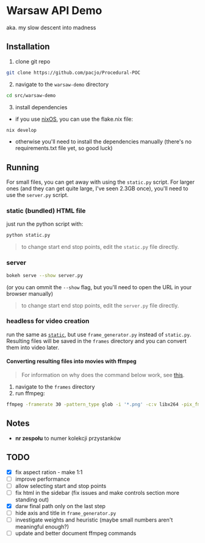 # Warsaw API Demo

aka. my slow descent into madness


## Installation

1. clone git repo

```bash
git clone https://github.com/pacjo/Procedural-POC
```

2. navigate to the `warsaw-demo` directory

```bash
cd src/warsaw-demo
```

3. install dependencies

- if you use [nixOS](https://nixos.org/), you can use the flake.nix file:

```bash
nix develop
```

- otherwise you'll need to install the dependencies manually (there's no requirements.txt file yet, so good luck)


## Running

For small files, you can get away with using the `static.py` script. For larger ones (and they can get quite large, I've seen 2.3GB once), you'll need to use the `server.py` script.


### static (bundled) HTML file

just run the python script with:

```bash
python static.py
```

> to change start end stop points, edit the `static.py` file directly.


### server

```bash
bokeh serve --show server.py
```

(or you can ommit the `--show` flag, but you'll need to open the URL in your browser manually)

> to change start end stop points, edit the `server.py` file directly.


### headless for video creation


run the same as [`static`](#static-bundled-html-file), but use `frame_generator.py` instead of `static.py`. Resulting files will be saved in the `frames` directory and you can convert them into video later.


#### Converting resulting files into movies with ffmpeg

> For information on why does the command below work, see [this](https://stackoverflow.com/questions/24961127/how-to-create-a-video-from-images-with-ffmpeg).

1. navigate to the `frames` directory
2. run ffmpeg:

```bash
ffmpeg -framerate 30 -pattern_type glob -i '*.png' -c:v libx264 -pix_fmt yuv420p out.mp4
```


## Notes

- **nr zespołu** to numer kolekcji przystanków


## TODO

- [x] fix aspect ration - make 1:1
- [ ] improve performance
- [ ] allow selecting start and stop points
- [ ] fix html in the sidebar (fix issues and make controls section more standing out)
- [x] darw final path only on the last step
- [ ] hide axis and title in `frame_generator.py`
- [ ] investigate weights and heuristic (maybe small numbers aren't meaningful enough?)
- [ ] update and better document ffmpeg commands
